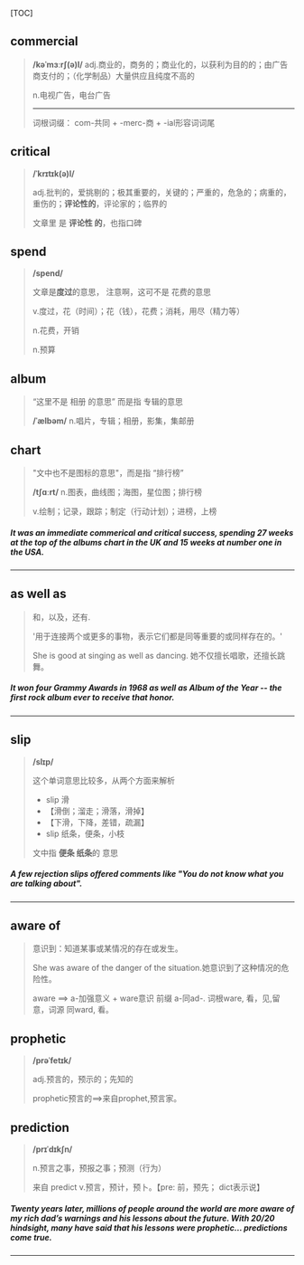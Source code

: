 [TOC]

## commercial

> **/kəˈmɜːrʃ(ə)l/**
> adj.商业的，商务的；商业化的，以获利为目的的；由广告商支付的；（化学制品）大量供应且纯度不高的
>
> n.电视广告，电台广告
>
> ---
>
> 词根词缀： com-共同 + -merc-商 + -ial形容词词尾

## critical

> **/ˈkrɪtɪk(ə)l/**
>
> adj.批判的，爱挑剔的；极其重要的，关键的；严重的，危急的；病重的，重伤的；**评论性的**，评论家的；临界的
>
> 文章里 是 **评论性 的**，也指口碑

## spend

> **/spend/**
> 
> 文章是**度过**的意思， 注意啊，这可不是 花费的意思
>
> v.度过，花（时间）；花（钱），花费；消耗，用尽（精力等）
> 
>n.花费，开销
> 
> n.预算
>

## album

> “这里不是 相册 的意思” 而是指 专辑的意思
>
> **/ˈælbəm/**
> n.唱片，专辑；相册，影集，集邮册

## chart

> "文中也不是图标的意思"，而是指 “排行榜”
>
> **/tʃɑːrt/**
> n.图表，曲线图；海图，星位图；排行榜
>
> v.绘制；记录，跟踪；制定（行动计划）；进榜，上榜

##### It was an immediate **commerical** and **critical** success, **spending** 27 weeks at the top of the **albums** **chart** in the UK and 15 weeks at number one in the USA.

---

## as well as

> 和，以及，还有.
>
> '用于连接两个或更多的事物，表示它们都是同等重要的或同样存在的。'
>
> She is good at singing as well as dancing.
> 她不仅擅长唱歌，还擅长跳舞。

##### It won four Grammy Awards in 1968 **as well as** Album of the Year -- the first rock album ever to receive that honor.

---

## slip

>**/slɪp/**
>
>这个单词意思比较多，从两个方面来解析
>
>- slip 滑
> - 【滑倒；溜走；滑落，滑掉】
> - 【下滑，下降，差错，疏漏】
>- slip 纸条，便条，小枝
>
>文中指 **便条 纸条**的 意思

##### A few rejection **slips** offered comments like "You do not know what you are talking about".

---

## aware of

> 意识到：知道某事或某情况的存在或发生。
>
> She was aware of the danger of the situation.她意识到了这种情况的危险性。
>
> aware ==> 
> a-加强意义 + ware意识
> 前缀 a-同ad-. 词根ware, 看，见,留意，词源 同ward, 看。

## prophetic

> **/prəˈfetɪk/**
>
> adj.预言的，预示的；先知的
>
> prophetic预言的==>来自prophet,预言家。

## prediction

> **/prɪˈdɪkʃn/**
>
> n.预言之事，预报之事；预测（行为）
>
> 来自 predict  v.预言，预计，预卜。【pre: 前，预先； dict表示说】

##### Twenty years later, millions of people around the world are more **aware of** my rich dad’s warnings and his lessons about the future. With 20/20 hindsight, many have said that his lessons were **prophetic**… **predictions** come true. 

---

#